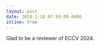 ```yaml
---
layout: post
date: 2024-1-18 07:59:00-0400
inline: true
---
```


  Glad to be a reviewer of ECCV 2024.